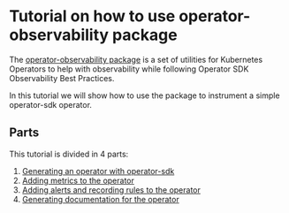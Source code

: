 # Tutorial on how to use operator-observability package

The
[operator-observability package](https://github.com/machadovilaca/operator-observability)
is a set of utilities for Kubernetes Operators to help with observability while
following Operator SDK Observability Best Practices.

In this tutorial we will show how to use the package to instrument a simple
operator-sdk operator.

## Parts

This tutorial is divided in 4 parts:

1. [Generating an operator with operator-sdk](01-operator-sdk/README.md)
2. [Adding metrics to the operator](02-metrics/README.md)
3. [Adding alerts and recording rules to the operator](03-alerts-recordingrules/README.md)
4. [Generating documentation for the operator](04-documentation/README.md)
